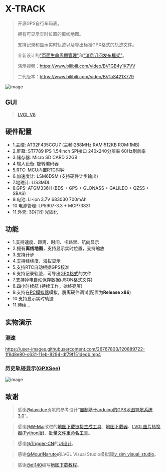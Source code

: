 # X-TRACK
> 开源GPS自行车码表。
> 
> 拥有可显示实时位置的离线地图。
> 
> 支持记录和显示实时轨迹以及导出标准GPX格式的轨迹文件。
> 
> 全新设计的["页面生命周期管理"](https://github.com/FASTSHIFT/X-TRACK/tree/main/Software/X-Track/USER/App/Utils/PageManager)和["消息订阅发布框架"](https://github.com/FASTSHIFT/X-TRACK/tree/main/Software/X-Track/USER/App/Utils/DataCenter)。
>
> 演示视频：https://www.bilibili.com/video/BV1GB4y1K7VV
>
> 二代版本：https://www.bilibili.com/video/BV1aS421X779

![image](https://github.com/FASTSHIFT/X-TRACK/blob/main/Images/%E5%9C%B0%E5%9B%BE.jpg)

## GUI
> [LVGL V8](https://github.com/lvgl/lvgl)

## 硬件配置
* 1.主控: AT32F435CGU7 (主频:288MHz RAM:512KB ROM:1MB)
* 2.屏幕: ST7789 IPS 1.54inch SPI接口 240x240分辨率 60Hz刷新率
* 3.储存器: Micro SD CARD 32GB 
* 4.输入设备: 旋转编码器
* 5.RTC: MCU内置RTC时钟
* 6.加速度计: LSM6DSM (支持硬件计步输出)
* 7.地磁计: LIS3MDL
* 8.GPS: ATGM336H (BDS + GPS + GLONASS + GALILEO + QZSS + SBAS)
* 9.电池: Li-ion 3.7V 683030 700mAh
* 10.电源管理: LP5907-3.3 + MCP73831
* 11.外壳: 3D打印 光固化

## 功能
* 1.支持速度、距离、时间、卡路里、航向显示
* 2.拥有**离线地图**，支持显示实时位置，支持缩放
* 3.支持计步
* 4.支持经纬度、海拔显示
* 5.支持RTC自动根据GPS校准
* 6.支持记录轨迹，可导出[GPX格式](https://zh.wikipedia.org/wiki/GPX)的文件
* 7.支持掉电自动保存数据(JSON格式文件)
* 8.四小时续航 (持续工作，始终亮屏)
* 9.支持在[PC模拟器](https://github.com/FASTSHIFT/X-TRACK/tree/main/Software/X-Track/Simulator)模拟，脱离硬件调试(配置为**Release x86**)
* 10.支持显示实时轨迹
* 11.待续...

## 实物演示
### 测速
https://user-images.githubusercontent.com/26767803/120889722-1f8d8e80-c631-11eb-8294-df79f151dedb.mp4

### 历史轨迹显示([GPXSee](https://github.com/tumic0/GPXSee))
![image](https://github.com/FASTSHIFT/X-TRACK/blob/main/Images/%E8%BF%90%E5%8A%A8%E8%BD%A8%E8%BF%B9.png)

## 致谢
> 感谢[@davidce](https://www.geek-workshop.com/home.php?mod=space&uid=204)贡献的参考设计“[自制基于arduino的GPS地图导航系统3.0](https://www.geek-workshop.com/thread-8835-1-1.html)”。

> 感谢[@W-Mai](https://github.com/W-Mai)改进的[地图下载链接生成工具](https://github.com/W-Mai/XLocateDownloader/releases/download/1.0.0/MapDownloader.zip)、[地图下载器](https://github.com/W-Mai/XLocateDownloader)、[LVGL图片转换器(Python版)](https://github.com/W-Mai/lvgl_image_converter)、[批量文件重命名工具](https://github.com/W-Mai/filename_renamer)。

> 感谢[@Trigger-CN](https://github.com/Trigger-CN)的[UI设计](https://github.com/FASTSHIFT/X-TRACK/tree/main/ArtDesign)。

> 感谢[@MouriNaruto](https://github.com/MouriNaruto)的LVGL Visual Studio模拟器[lv_sim_visual_studio](https://github.com/lvgl/lv_sim_visual_studio)。

> 感谢[@dj140](https://github.com/dj140)编写[地图下载教程](https://github.com/FASTSHIFT/X-TRACK/blob/main/Tools/README.md)。
